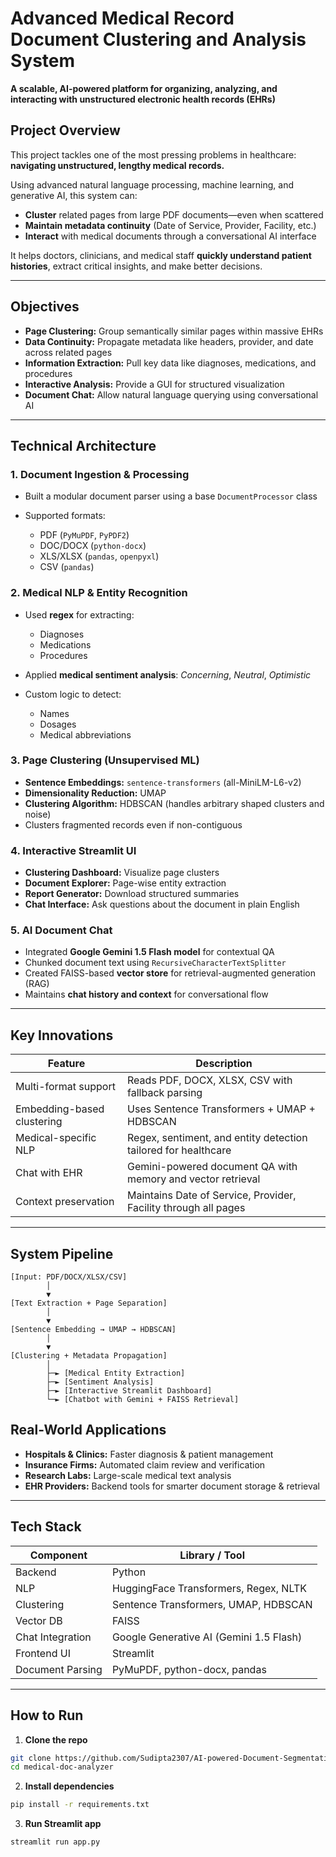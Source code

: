 #  Advanced Medical Record Document Clustering and Analysis System

**A scalable, AI-powered platform for organizing, analyzing, and interacting with unstructured electronic health records (EHRs)**


## Project Overview

This project tackles one of the most pressing problems in healthcare: **navigating unstructured, lengthy medical records.**

Using advanced natural language processing, machine learning, and generative AI, this system can:

* **Cluster** related pages from large PDF documents—even when scattered
* **Maintain metadata continuity** (Date of Service, Provider, Facility, etc.)
* **Interact** with medical documents through a conversational AI interface

It helps doctors, clinicians, and medical staff **quickly understand patient histories**, extract critical insights, and make better decisions.

---

##  Objectives

* **Page Clustering:** Group semantically similar pages within massive EHRs
* **Data Continuity:** Propagate metadata like headers, provider, and date across related pages
* **Information Extraction:** Pull key data like diagnoses, medications, and procedures
* **Interactive Analysis:** Provide a GUI for structured visualization
* **Document Chat:** Allow natural language querying using conversational AI

---

## Technical Architecture

### 1. Document Ingestion & Processing

* Built a modular document parser using a base `DocumentProcessor` class
* Supported formats:

  * PDF (`PyMuPDF`, `PyPDF2`)
  * DOC/DOCX (`python-docx`)
  * XLS/XLSX (`pandas`, `openpyxl`)
  * CSV (`pandas`)

### 2. Medical NLP & Entity Recognition

* Used **regex** for extracting:

  * Diagnoses
  * Medications
  * Procedures
* Applied **medical sentiment analysis**: *Concerning*, *Neutral*, *Optimistic*
* Custom logic to detect:

  * Names
  * Dosages
  * Medical abbreviations

### 3. Page Clustering (Unsupervised ML)

* **Sentence Embeddings:** `sentence-transformers` (all-MiniLM-L6-v2)
* **Dimensionality Reduction:** UMAP
* **Clustering Algorithm:** HDBSCAN (handles arbitrary shaped clusters and noise)
* Clusters fragmented records even if non-contiguous

### 4. Interactive Streamlit UI

* **Clustering Dashboard:** Visualize page clusters
* **Document Explorer:** Page-wise entity extraction
* **Report Generator:** Download structured summaries
* **Chat Interface:** Ask questions about the document in plain English

### 5. AI Document Chat

* Integrated **Google Gemini 1.5 Flash model** for contextual QA
* Chunked document text using `RecursiveCharacterTextSplitter`
* Created FAISS-based **vector store** for retrieval-augmented generation (RAG)
* Maintains **chat history and context** for conversational flow

---

##  Key Innovations

| Feature                       | Description                                                     |
| ----------------------------- | --------------------------------------------------------------- |
|  Multi-format support       | Reads PDF, DOCX, XLSX, CSV with fallback parsing                |
|  Embedding-based clustering | Uses Sentence Transformers + UMAP + HDBSCAN                     |
|  Medical-specific NLP       | Regex, sentiment, and entity detection tailored for healthcare  |
|  Chat with EHR              | Gemini-powered document QA with memory and vector retrieval     |
|  Context preservation       | Maintains Date of Service, Provider, Facility through all pages |

---

##  System Pipeline

```plaintext
[Input: PDF/DOCX/XLSX/CSV]
        │
        ▼
[Text Extraction + Page Separation]
        │
        ▼
[Sentence Embedding → UMAP → HDBSCAN]
        │
        ▼
[Clustering + Metadata Propagation]
        │
        ├─► [Medical Entity Extraction]
        ├─► [Sentiment Analysis]
        ├─► [Interactive Streamlit Dashboard]
        └─► [Chatbot with Gemini + FAISS Retrieval]
```



## Real-World Applications

*  **Hospitals & Clinics:** Faster diagnosis & patient management
*  **Insurance Firms:** Automated claim review and verification
*  **Research Labs:** Large-scale medical text analysis
*  **EHR Providers:** Backend tools for smarter document storage & retrieval

---

##  Tech Stack

| Component        | Library / Tool                          |
| ---------------- | --------------------------------------- |
| Backend          | Python                                  |
| NLP              | HuggingFace Transformers, Regex, NLTK   |
| Clustering       | Sentence Transformers, UMAP, HDBSCAN    |
| Vector DB        | FAISS                                   |
| Chat Integration | Google Generative AI (Gemini 1.5 Flash) |
| Frontend UI      | Streamlit                               |
| Document Parsing | PyMuPDF, python-docx, pandas            |

---

##  How to Run

1. **Clone the repo**

```bash
git clone https://github.com/Sudipta2307/AI-powered-Document-Segmentation-and-Classification-System.git
cd medical-doc-analyzer
```

2. **Install dependencies**

```bash
pip install -r requirements.txt
```

3. **Run Streamlit app**

```bash
streamlit run app.py
```




